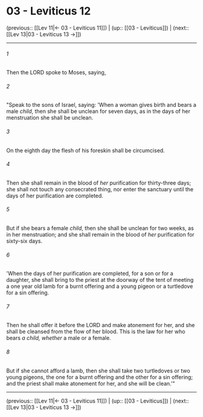 # 03 - Leviticus 12

(previous:: [[Lev 11|← 03 - Leviticus 11]]) | (up:: [[03 - Leviticus]]) | (next:: [[Lev 13|03 - Leviticus 13 →]])

***


###### 1 
Then the LORD spoke to Moses, saying, 

###### 2 
"Speak to the sons of Israel, saying: 'When a woman gives birth and bears a male _child_, then she shall be unclean for seven days, as in the days of her menstruation she shall be unclean. 

###### 3 
On the eighth day the flesh of his foreskin shall be circumcised. 

###### 4 
Then she shall remain in the blood of _her_ purification for thirty-three days; she shall not touch any consecrated thing, nor enter the sanctuary until the days of her purification are completed. 

###### 5 
But if she bears a female _child_, then she shall be unclean for two weeks, as in her menstruation; and she shall remain in the blood of _her_ purification for sixty-six days. 

###### 6 
'When the days of her purification are completed, for a son or for a daughter, she shall bring to the priest at the doorway of the tent of meeting a one year old lamb for a burnt offering and a young pigeon or a turtledove for a sin offering. 

###### 7 
Then he shall offer it before the LORD and make atonement for her, and she shall be cleansed from the flow of her blood. This is the law for her who bears _a child, whether_ a male or a female. 

###### 8 
But if she cannot afford a lamb, then she shall take two turtledoves or two young pigeons, the one for a burnt offering and the other for a sin offering; and the priest shall make atonement for her, and she will be clean.'"

***

(previous:: [[Lev 11|← 03 - Leviticus 11]]) | (up:: [[03 - Leviticus]]) | (next:: [[Lev 13|03 - Leviticus 13 →]])

